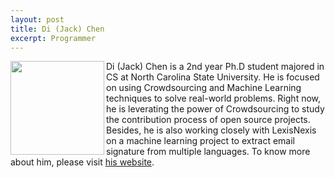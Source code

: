 ```yaml
---
layout: post
title: Di (Jack) Chen
excerpt: Programmer
---
```


 
<img align=left width=150
src="http://dichen.me/images/Jack.jpg">
Di (Jack) Chen is a 2nd year Ph.D student majored in CS at North Carolina State University. He is focused on using Crowdsourcing and Machine Learning techniques to solve real-world problems. Right now, he is leverating the power of Crowdsourcing to study the contribution process of open source projects. Besides, he is also working closely with LexisNexis on a machine learning project to extract email signature from multiple languages. To know more about him, please visit [his website](http://dichen.me/).

